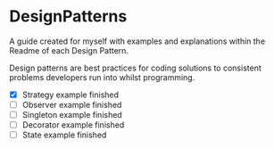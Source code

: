 # DesignPatterns
A guide created for myself with examples and explanations within the Readme of each Design Pattern.

Design patterns are best practices for coding solutions to consistent problems developers run into whilst programming.

- [X] Strategy example finished
- [ ] Observer example finished
- [ ] Singleton example finished
- [ ] Decorator example finished
- [ ] State example finished
